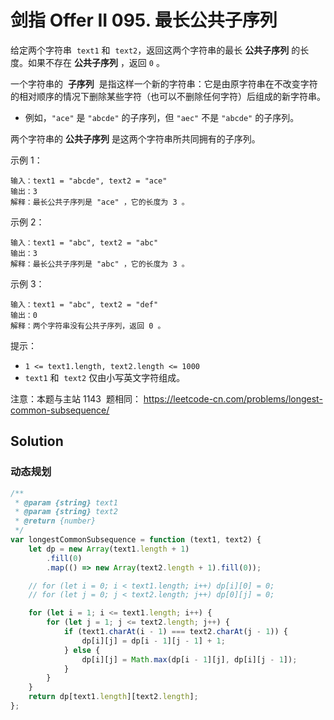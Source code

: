 # 剑指 Offer II 095. 最长公共子序列

给定两个字符串  `text1` 和  `text2`，返回这两个字符串的最长 **公共子序列** 的长度。如果不存在 **公共子序列** ，返回 `0` 。

一个字符串的  **子序列**  是指这样一个新的字符串：它是由原字符串在不改变字符的相对顺序的情况下删除某些字符（也可以不删除任何字符）后组成的新字符串。

-   例如，`"ace"` 是 `"abcde"` 的子序列，但 `"aec"` 不是 `"abcde"` 的子序列。

两个字符串的 **公共子序列** 是这两个字符串所共同拥有的子序列。

示例 1：

```
输入：text1 = "abcde", text2 = "ace"
输出：3
解释：最长公共子序列是 "ace" ，它的长度为 3 。
```

示例 2：

```
输入：text1 = "abc", text2 = "abc"
输出：3
解释：最长公共子序列是 "abc" ，它的长度为 3 。
```

示例 3：

```
输入：text1 = "abc", text2 = "def"
输出：0
解释：两个字符串没有公共子序列，返回 0 。
```

提示：

-   `1 <= text1.length, text2.length <= 1000`
-   `text1` 和  `text2` 仅由小写英文字符组成。

注意：本题与主站 1143  题相同： https://leetcode-cn.com/problems/longest-common-subsequence/

## Solution

### 动态规划

```js
/**
 * @param {string} text1
 * @param {string} text2
 * @return {number}
 */
var longestCommonSubsequence = function (text1, text2) {
    let dp = new Array(text1.length + 1)
        .fill(0)
        .map(() => new Array(text2.length + 1).fill(0));

    // for (let i = 0; i < text1.length; i++) dp[i][0] = 0;
    // for (let j = 0; j < text2.length; j++) dp[0][j] = 0;

    for (let i = 1; i <= text1.length; i++) {
        for (let j = 1; j <= text2.length; j++) {
            if (text1.charAt(i - 1) === text2.charAt(j - 1)) {
                dp[i][j] = dp[i - 1][j - 1] + 1;
            } else {
                dp[i][j] = Math.max(dp[i - 1][j], dp[i][j - 1]);
            }
        }
    }
    return dp[text1.length][text2.length];
};
```
